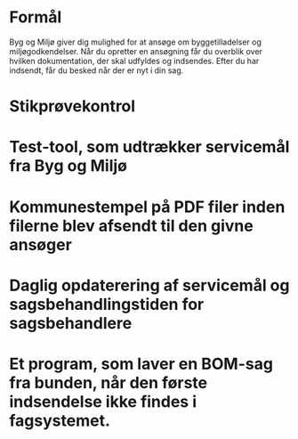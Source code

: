 # Formål

Byg og Miljø giver dig mulighed for at ansøge om byggetilladelser og miljøgodkendelser.
Når du opretter en ansøgning får du overblik over hvilken dokumentation, der skal
udfyldes og indsendes. Efter du har indsendt, får du besked når der er nyt i din sag.




# Stikprøvekontrol

# Test-tool, som udtrækker servicemål fra Byg og Miljø

# Kommunestempel på PDF filer inden filerne blev afsendt til den givne ansøger

# Daglig opdaterering af servicemål og sagsbehandlingstiden for sagsbehandlere

# Et program, som laver en BOM-sag fra bunden, når den første indsendelse ikke findes i fagsystemet.
